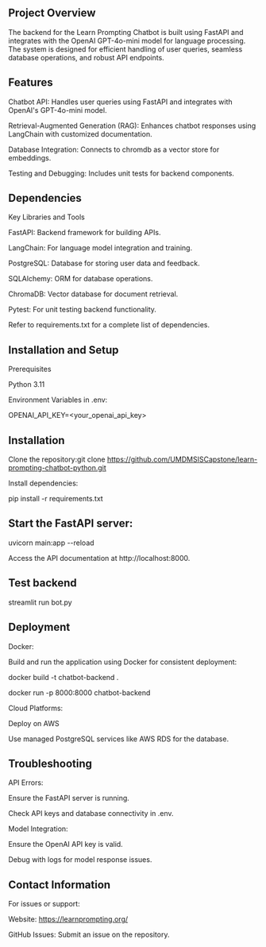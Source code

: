 ## Project Overview
The backend for the Learn Prompting Chatbot is built using FastAPI and integrates with the OpenAI GPT-4o-mini model for language processing. The system is designed for efficient handling of user queries, seamless database operations, and robust API endpoints.

## Features
Chatbot API: Handles user queries using FastAPI and integrates with OpenAI's GPT-4o-mini model.

Retrieval-Augmented Generation (RAG): Enhances chatbot responses using LangChain with customized documentation.

Database Integration: Connects to chromdb as a vector store for embeddings.

Testing and Debugging: Includes unit tests for backend components.

## Dependencies

Key Libraries and Tools

FastAPI: Backend framework for building APIs.

LangChain: For language model integration and training.

PostgreSQL: Database for storing user data and feedback.

SQLAlchemy: ORM for database operations.

ChromaDB: Vector database for document retrieval.

Pytest: For unit testing backend functionality.

Refer to requirements.txt for a complete list of dependencies.

## Installation and Setup

Prerequisites

Python 3.11

Environment Variables in .env:

OPENAI_API_KEY=<your_openai_api_key>

## Installation

Clone the repository:git clone https://github.com/UMDMSISCapstone/learn-prompting-chatbot-python.git

Install dependencies:

pip install -r requirements.txt

## Start the FastAPI server:

uvicorn main:app --reload

Access the API documentation at http://localhost:8000.

## Test backend

streamlit run bot.py

## Deployment

Docker:

Build and run the application using Docker for consistent deployment:

docker build -t chatbot-backend .

docker run -p 8000:8000 chatbot-backend

Cloud Platforms:

Deploy on AWS

Use managed PostgreSQL services like AWS RDS for the database.

## Troubleshooting

API Errors:

Ensure the FastAPI server is running.

Check API keys and database connectivity in .env.

Model Integration:

Ensure the OpenAI API key is valid.

Debug with logs for model response issues.

## Contact Information

For issues or support:

Website: https://learnprompting.org/

GitHub Issues: Submit an issue on the repository.
